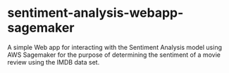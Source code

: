 # sentiment-analysis-webapp-sagemaker
A simple Web app for interacting with the Sentiment Analysis model using AWS Sagemaker for the purpose of determining the sentiment of a movie review using the IMDB data set. 

